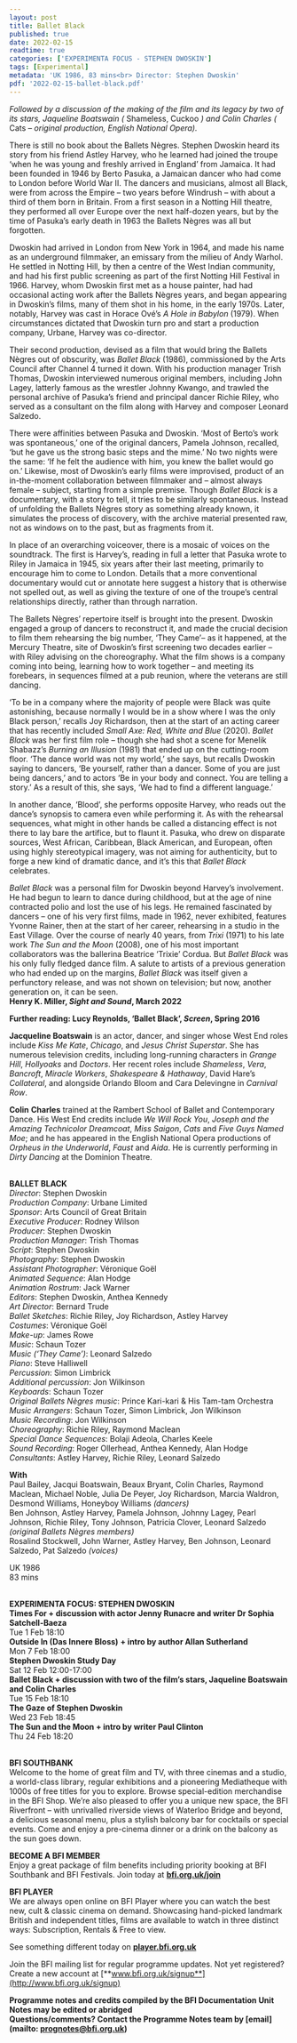 ```yaml
---
layout: post
title: Ballet Black
published: true
date: 2022-02-15
readtime: true
categories: ['EXPERIMENTA FOCUS - STEPHEN DWOSKIN']
tags: [Experimental]
metadata: 'UK 1986, 83 mins<br> Director: Stephen Dwoskin'
pdf: '2022-02-15-ballet-black.pdf'
---
```


_Followed by a discussion of the making of the film and its legacy by two of its stars, Jaqueline Boatswain (_ Shameless, Cuckoo _) and Colin Charles (_ Cats _– original production, English National Opera)._

There is still no book about the Ballets Nègres. Stephen Dwoskin heard its story from his friend Astley Harvey, who he learned had joined the troupe ‘when he was young and freshly arrived in England’ from Jamaica. It had been founded in 1946 by Berto Pasuka, a Jamaican dancer who had come to London before World War II. The dancers and musicians, almost all Black, were from across the Empire – two years before Windrush – with about a third of them born in Britain. From a first season in a Notting Hill theatre, they performed all over Europe over the next half-dozen years, but by the time of Pasuka’s early death in 1963 the Ballets Nègres was all but forgotten.

Dwoskin had arrived in London from New York in 1964, and made his name as an underground filmmaker, an emissary from the milieu of Andy Warhol. He settled in Notting Hill, by then a centre of the West Indian community, and had his first public screening as part of the first Notting Hill Festival in 1966. Harvey, whom Dwoskin first met as a house painter, had had occasional acting work after the Ballets Nègres years, and began appearing in Dwoskin’s films, many of them shot in his home, in the early 1970s. Later, notably, Harvey was cast in Horace Ové’s _A Hole in Babylon_ (1979). When circumstances dictated that Dwoskin turn pro and start a production company, Urbane, Harvey was co-director.

Their second production, devised as a film that would bring the Ballets Nègres out of obscurity, was _Ballet Black_ (1986), commissioned by the Arts Council after Channel 4 turned it down. With his production manager Trish Thomas, Dwoskin interviewed numerous original members, including John Lagey, latterly famous as the wrestler Johnny Kwango, and trawled the personal archive of Pasuka’s friend and principal dancer Richie Riley, who served as a consultant on the film along with Harvey and composer Leonard Salzedo.

There were affinities between Pasuka and Dwoskin. ‘Most of Berto’s work was spontaneous,’ one of the original dancers, Pamela Johnson, recalled, ‘but he gave us the strong basic steps and the mime.’ No two nights were the same: ‘If he felt the audience with him, you knew the ballet would go on.’ Likewise, most of Dwoskin’s early films were improvised, product of an in-the-moment collaboration between filmmaker and – almost always female – subject, starting from a simple premise. Though _Ballet Black_ is a documentary, with a story to tell, it tries to be similarly spontaneous. Instead of unfolding the Ballets Nègres story as something already known, it simulates the process of discovery, with the archive material presented raw, not as windows on to the past, but as fragments from it.

In place of an overarching voiceover, there is a mosaic of voices on the soundtrack. The first is Harvey’s, reading in full a letter that Pasuka wrote to Riley in Jamaica in 1945, six years after their last meeting, primarily to encourage him to come to London. Details that a more conventional documentary would cut or annotate here suggest a history that is otherwise not spelled out, as well as giving the texture of one of the troupe’s central relationships directly, rather than through narration.

The Ballets Nègres’ repertoire itself is brought into the present. Dwoskin engaged a group of dancers to reconstruct it, and made the crucial decision to film them rehearsing the big number, ‘They Came’– as it happened, at the Mercury Theatre, site of Dwoskin’s first screening two decades earlier – with Riley advising on the choreography. What the film shows is a company coming into being, learning how to work together – and meeting its forebears, in sequences filmed at a pub reunion, where the veterans are still dancing.

‘To be in a company where the majority of people were Black was quite astonishing, because normally I would be in a show where I was the only Black person,’ recalls Joy Richardson, then at the start of an acting career that has recently included _Small Axe: Red, White and Blue_ (2020). _Ballet Black_ was her first film role – though she had shot a scene for Menelik Shabazz’s _Burning an Illusion_ (1981) that ended up on the cutting-room floor. ‘The dance world was not my world,’ she says, but recalls Dwoskin saying to dancers, ‘Be yourself, rather than a dancer. Some of you are just being dancers,’ and to actors ‘Be in your body and connect. You are telling a story.’ As a result of this, she says, ‘We had to find a different language.’

In another dance, ‘Blood’, she performs opposite Harvey, who reads out the dance’s synopsis to camera even while performing it. As with the rehearsal sequences, what might in other hands be called a distancing effect is not there to lay bare the artifice, but to flaunt it. Pasuka, who drew on disparate sources, West African, Caribbean, Black American, and European, often using highly stereotypical imagery, was not aiming for authenticity, but to forge a new kind of dramatic dance, and it’s this that _Ballet Black_ celebrates.

_Ballet Black_ was a personal film for Dwoskin beyond Harvey’s involvement.  He had begun to learn to dance during childhood, but at the age of nine contracted polio and lost the use of his legs. He remained fascinated by dancers – one of his very first films, made in 1962, never exhibited, features Yvonne Rainer, then at the start of her career, rehearsing in a studio in the East Village. Over the course of nearly 40 years, from _Trixi_ (1971) to his late work _The Sun and the Moon_ (2008), one of his most important collaborators was the ballerina Beatrice ‘Trixie’ Cordua. But _Ballet Black_ was his only fully fledged dance film. A salute to artists of a previous generation who had ended up on the margins, _Ballet Black_ was itself given a perfunctory release, and was not shown on television; but now, another generation on, it can be seen.  
**Henry K. Miller, _Sight and Sound_, March 2022**

**Further reading: Lucy Reynolds, ‘Ballet Black’, _Screen_, Spring 2016**

**Jacqueline Boatswain** is an actor, dancer, and singer whose West End roles include _Kiss Me Kate_, _Chicago_, and _Jesus Christ Superstar_. She has numerous television credits, including long-running characters in _Grange_ _Hill_, _Hollyoaks_ and _Doctors_. Her recent roles include _Shameless_, _Vera_, _Bancroft_, _Miracle_ _Workers_, _Shakespeare & Hathaway_, David Hare’s _Collateral_, and alongside Orlando Bloom and Cara Delevingne in _Carnival_ _Row_.

**Colin**  **Charles** trained at the Rambert School of Ballet and Contemporary Dance. His West End credits include _We Will Rock You_, _Joseph and the Amazing Technicolor Dreamcoat_, _Miss_ _Saigon_, _Cats_ and _Five Guys Named Moe_; and he has appeared in the English National Opera productions of _Orpheus in the Underworld_, _Faust_ and _Aida_. He is currently performing in _Dirty_ _Dancing_ at the Dominion Theatre.
<br><br>

**BALLET BLACK**  
_Director_: Stephen Dwoskin  
_Production Company_: Urbane Limited  
_Sponsor_: Arts Council of Great Britain  
_Executive Producer_: Rodney Wilson  
_Producer_: Stephen Dwoskin  
_Production Manager_: Trish Thomas  
_Script_: Stephen Dwoskin  
_Photography_: Stephen Dwoskin  
_Assistant Photographer_: Véronique Goël  
_Animated Sequence_: Alan Hodge  
_Animation Rostrum_: Jack Warner  
_Editors_: Stephen Dwoskin, Anthea Kennedy  
_Art Director_: Bernard Trude  
_Ballet Sketches_: Richie Riley, Joy Richardson, Astley Harvey  
_Costumes_: Véronique Goël  
_Make-up_: James Rowe  
_Music_: Schaun Tozer  
_Music (‘They Came’)_: Leonard Salzedo  
_Piano_: Steve Halliwell  
_Percussion_: Simon Limbrick  
_Additional percussion_: Jon Wilkinson  
_Keyboards_: Schaun Tozer  
_Original Ballets Nègres music_:  Prince Kari-kari & His Tam-tam Orchestra  
_Music Arrangers_: Schaun Tozer, Simon Limbrick, Jon Wilkinson  
_Music Recording_: Jon Wilkinson  
_Choreography_: Richie Riley, Raymond Maclean  
_Special Dance Sequences_: Bolaji Adeola,  Charles Keele  
_Sound Recording_: Roger Ollerhead,  Anthea Kennedy, Alan Hodge  
_Consultants_: Astley Harvey, Richie Riley,  Leonard Salzedo

**With**  
Paul Bailey, Jacqui Boatswain, Beaux Bryant, Colin Charles, Raymond Maclean, Michael Noble, Julia De Peyer, Joy Richardson, Marcia Waldron, Desmond Williams, Honeyboy Williams _(dancers)_  
Ben Johnson, Astley Harvey, Pamela Johnson, Johnny Lagey, Pearl Johnson, Richie Riley, Tony Johnson, Patricia Clover, Leonard Salzedo _(original Ballets Nègres members)_  
Rosalind Stockwell, John Warner, Astley Harvey, Ben Johnson, Leonard Salzedo, Pat Salzedo _(voices)_

UK 1986  
83 mins
<br><br>

**EXPERIMENTA FOCUS: STEPHEN DWOSKIN**<br>
**Times For + discussion with actor Jenny Runacre and writer Dr Sophia Satchell-Baeza**<br>
Tue 1 Feb 18:10<br>
**Outside In (Das Innere Bloss)** **+ intro by  author Allan Sutherland**<br>
Mon 7 Feb 18:00<br>
**Stephen Dwoskin Study Day**<br>
Sat 12 Feb 12:00-17:00<br>
**Ballet Black + discussion with two of the film’s stars, Jaqueline Boatswain and Colin Charles**<br>
Tue 15 Feb 18:10<br>
**The Gaze of Stephen Dwoskin**<br>
Wed 23 Feb 18:45<br>
**The Sun and the Moon + intro by  writer Paul Clinton**<br>
Thu 24 Feb 18:20<br>
<br>

**BFI SOUTHBANK**  
Welcome to the home of great film and TV, with three cinemas and a studio, a world-class library, regular exhibitions and a pioneering Mediatheque with 1000s of free titles for you to explore. Browse special-edition merchandise in the BFI Shop. We’re also pleased to offer you a unique new space, the BFI Riverfront – with unrivalled riverside views of Waterloo Bridge and beyond, a delicious seasonal menu, plus a stylish balcony bar for cocktails or special events. Come and enjoy a pre-cinema dinner or a drink on the balcony as the sun goes down.  

**BECOME A BFI MEMBER**  
Enjoy a great package of film benefits including priority booking at BFI Southbank and BFI Festivals. Join today at [**bfi.org.uk/join**](http://www.bfi.org.uk/join)  

**BFI PLAYER**  
 We are always open online on BFI Player where you can watch the best new, cult &amp; classic cinema on demand. Showcasing hand-picked landmark British and independent titles, films are available to watch in three distinct ways: Subscription, Rentals &amp; Free to view.  

See something different today on [**player.bfi.org.uk**](https://player.bfi.org.uk)  

Join the BFI mailing list for regular programme updates. Not yet registered? Create a new account at [**www.bfi.org.uk/signup**](http://www.bfi.org.uk/signup)

**Programme notes and credits compiled by the BFI Documentation Unit  
Notes may be edited or abridged  
Questions/comments? Contact the Programme Notes team by [email](mailto: prognotes@bfi.org.uk)**

<!--stackedit_data:
eyJoaXN0b3J5IjpbLTc3Nzc4MzUwMV19
-->
